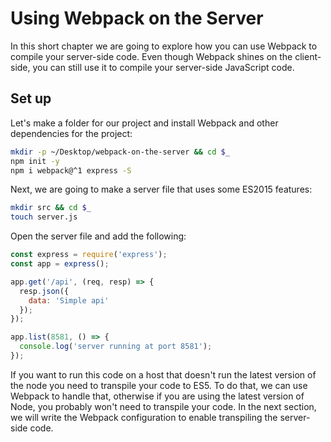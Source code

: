 # Using Webpack on the Server

In this short chapter we are going to explore how you can use Webpack to compile your server-side code. Even though Webpack shines on the client-side, you can still use it to compile your server-side JavaScript code.

## Set up

Let's make a folder for our project and install Webpack and other dependencies for the project:

```bash
mkdir -p ~/Desktop/webpack-on-the-server && cd $_
npm init -y
npm i webpack@^1 express -S
```

Next, we are going to make a server file that uses some ES2015 features:

```bash
mkdir src && cd $_
touch server.js
```

Open the server file and add the following:

```javascript
const express = require('express');
const app = express();

app.get('/api', (req, resp) => {
  resp.json({
    data: 'Simple api'
  });
});

app.list(8581, () => {
  console.log('server running at port 8581');
});
```

If you want to run this code on a host that doesn't run the latest version of the node you need to transpile your code to ES5. To do that, we can use Webpack to handle that, otherwise if you are using the latest version of Node, you probably won't need to transpile your code. In the next section, we will write the Webpack configuration to enable transpiling the server-side code.


